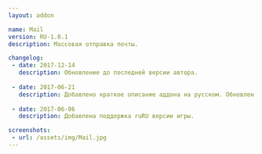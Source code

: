 ```yaml
---
layout: addon

name: Mail
version: RU-1.0.1
description: Массовая отправка почты.

changelog:
 - date: 2017-12-14
   description: Обновление до последней версии автора.
   
 - date: 2017-06-21
   description: Добавлено краткое описание аддона на русском. Обновлен до версии 1.0.1
   
 - date: 2017-06-06
   description: Добавлена поддержка ruRU версии игры.

screenshots:
 - url: /assets/img/Mail.jpg
---
```

